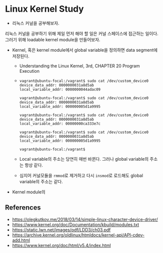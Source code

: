 # Linux Kernel Study

- 리눅스 커널을 공부해보자.

리눅스 커널을 공부하기 위해 제일 먼저 해야 할 일은 커널 스페이스에 접근하는 일이다. 그러기 위해 loadable kernel module을 만들어보자.

- Kernel, 혹은 kernel module에서 global variable을 정의하면 data segment에 저장된다.

  - Understanding the Linux Kernel, 3rd, CHAPTER 20 Program Execution
  - ```
    vagrant@ubuntu-focal:/vagrant$ sudo cat /dev/custom_device0
    device_data_addr: 0000000031a8d5ab
    local_variable_addr: 0000000044adac09

    vagrant@ubuntu-focal:/vagrant$ sudo cat /dev/custom_device0
    device_data_addr: 0000000031a8d5ab
    local_variable_addr: 000000005d1a9995

    vagrant@ubuntu-focal:/vagrant$ sudo cat /dev/custom_device0
    device_data_addr: 0000000031a8d5ab
    local_variable_addr: 00000000ca333e7c

    vagrant@ubuntu-focal:/vagrant$ sudo cat /dev/custom_device0
    device_data_addr: 0000000031a8d5ab
    local_variable_addr: 000000005d1a9995

    vagrant@ubuntu-focal:/vagrant$
    ```

  - Local variable의 주소는 당연히 매번 바뀐다. 그러나 global variable의 주소는 항상 같다.
  - 심지어 커널모듈을 `rmmod`로 제거하고 다시 `insmod`로 로드해도 global variable의 주소는 같다.

- Kernel module의

## References

- https://olegkutkov.me/2018/03/14/simple-linux-character-device-driver/
- https://www.kernel.org/doc/Documentation/kbuild/modules.txt
- https://static.lwn.net/images/pdf/LDD3/ch03.pdf
- https://archive.kernel.org/oldlinux/htmldocs/kernel-api/API-cdev-add.html
- https://www.kernel.org/doc/html/v5.4/index.html
